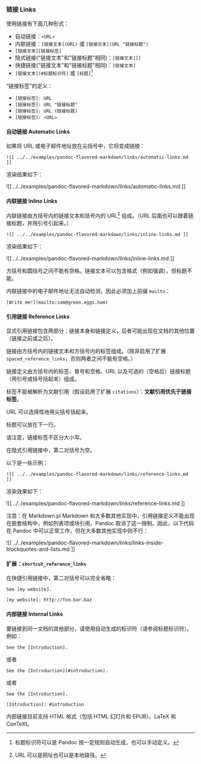 ### 链接 Links

使用链接有下面几种形式：

- 自动链接：`<URL>`
- 内联链接：`[链接文本](URL)` 或 `[链接文本](URL "链接标题")`
- `[链接文本][链接标签]`
- 隐式链接("链接文本"和"链接标题"相同)：`[链接文本][]`
- 快捷链接("链接文本"和"链接标题"相同)：`[链接文本]`
- `[链接文本](#标题标识符)` 或 `[标题]`[^id]

[^id]: 标题标识符可以是 Pandoc 按一定规则自动生成，也可以手动定义。

“链接标签”的定义：

- `[链接标签]: URL`
- `[链接标签]: URL "链接标题"`
- `[链接标签]: URL (链接标题)`
- `[链接标签]: <URL>`

#### 自动链接 Automatic Links

如果将 URL 或电子邮件地址放在尖括号中，它将变成链接：

```
![[ ../../examples/pandoc-flavored-markdown/links/automatic-links.md  ]]
```

渲染结果如下：

![[ ../../examples/pandoc-flavored-markdown/links/automatic-links.md ]]

#### 内联链接 Inline Links

内联链接由方括号内的链接文本和括号内的 URL[^URL] 组成。（URL 后面也可以跟着链接标题，并用引号引起来。）

[^URL]: URL 可以是网址也可以是本地路径。

```
![[ ../../examples/pandoc-flavored-markdown/links/inline-links.md ]]
```

渲染结果如下：

![[ ../../examples/pandoc-flavored-markdown/links/inline-links.md ]]

方括号和圆括号之间不能有空格。链接文本可以包含格式（例如强调），但标题不能。

内联链接中的电子邮件地址无法自动检测，因此必须加上前缀 `mailto`：

```
[Write me!](mailto:sam@green.eggs.ham)
```

#### 引用链接 Reference Links

显式引用链接包含两部分：链接本身和链接定义，后者可能出现在文档的其他位置（链接之前或之后）。

链接由方括号内的链接文本和方括号内的标签组成。（除非启用了扩展 `spaced_reference_links`，否则两者之间不能有空格。）

链接定义由方括号内的标签、冒号和空格、URL 以及可选的（空格后）链接标题（用引号或括号括起来）组成。

标签不能被解析为文献引用（假设启用了扩展 `citations`）：**文献引用优先于链接标签**。

URL 可以选择性地用尖括号括起来。

标题可以放在下一行。

请注意，链接标签不区分大小写。

在隐式引用链接中，第二对括号为空。

以下是一些示例：

```
![[ ../../examples/pandoc-flavored-markdown/links/reference-links.md ]]
```

渲染效果如下：

![[ ../../examples/pandoc-flavored-markdown/links/reference-links.md ]]

注意：在 Markdown.pl Markdown 和大多数其他实现中，引用链接定义不能出现在嵌套结构中，例如列表项或块引用。Pandoc 取消了这一限制。因此，以下代码在 Pandoc 中可以正常工作，但在大多数其他实现中则不行：

![[ ../../examples/pandoc-flavored-markdown/links/links-inside-blockquotes-and-lists.md ]]

#### 扩展：`shortcut_reference_links`

在快捷引用链接中，第二对括号可以完全省略：

```
See [my website].

[my website]: http://foo.bar.baz
```

#### 内部链接 Internal Links

要链接到同一文档的其他部分，请使用自动生成的标识符（请参阅标题标识符）。例如：

```
See the [Introduction].
```

或者

```
See the [Introduction](#introduction).
```

或者

```
See the [Introduction].

[Introduction]: #introduction
```

内部链接目前支持 HTML 格式（包括 HTML 幻灯片和 EPUB）、LaTeX 和 ConTeXt。



